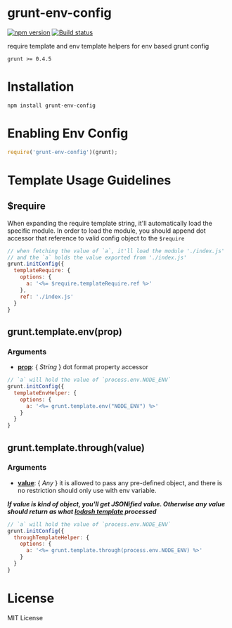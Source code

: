 # grunt-env-config
[![npm version](https://badge.fury.io/js/grunt-env-config.svg)](https://badge.fury.io/js/grunt-env-config)
[![Build status](https://ci.appveyor.com/api/projects/status/nd8r1uvjhbtj7746?svg=true)](https://ci.appveyor.com/project/0of/grunt-env-config)

require template and env template helpers for env based grunt config

```grunt >= 0.4.5```

# Installation
```shell
npm install grunt-env-config
```

# Enabling Env Config
```javascript
require('grunt-env-config')(grunt);
```

# Template Usage Guidelines
## $require
When expanding the require template string, it'll automatically load the specific module. In order to load the module, you should append dot accessor that reference to valid config object to the ```$require```
```javascript
// when fetching the value of `a`, it'll load the module './index.js' 
// and the `a` holds the value exported from './index.js' 
grunt.initConfig({
  templateRequire: {
    options: {
      a: '<%= $require.templateRequire.ref %>'
    },
    ref: './index.js'
  }
}
```

## grunt.template.env(prop)
### Arguments
- **<u>prop</u>**: { _String_ } dot format property accessor
```javascript
// `a` will hold the value of `process.env.NODE_ENV`
grunt.initConfig({
  templateEnvHelper: {
    options: {
      a: '<%= grunt.template.env("NODE_ENV") %>'
    }
  }
}
```

## grunt.template.through(value)
### Arguments
- **<u>value</u>**: { _Any_ } it is allowed to pass any pre-defined object, and there is no restriction should only use with env variable. 

**_If value is kind of object, you'll get JSONified value. Otherwise any value should return as what [lodash template](https://lodash.com/docs/#template) processed_**
```javascript
// `a` will hold the value of `process.env.NODE_ENV`
grunt.initConfig({
  throughTemplateHelper: {
    options: {
      a: '<%= grunt.template.through(process.env.NODE_ENV) %>'
    }
  }
}
```

# License
  MIT License
